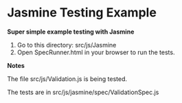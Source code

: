 # Jasmine Testing Example
**Super simple example testing with Jasmine**

1. Go to this directory: src/js/Jasmine
2. Open SpecRunner.html in your browser to run the tests.

**Notes**

The file src/js/Validation.js is being tested.

The tests are in src/js/jasmine/spec/ValidationSpec.js